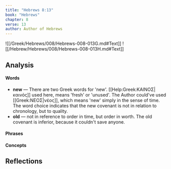 ```yaml
---
title: "Hebrews 8:13"
book: "Hebrews"
chapter: 8
verse: 13
author: Author of Hebrews
---
```

![[/Greek/Hebrews/008/Hebrews-008-013G.md#Text]]
![[/Hebrew/Hebrews/008/Hebrews-008-013H.md#Text]]

## Analysis

#### Words
- **new** — There are two Greek words for 'new'.  [[Help:Greek:ΚΑΙΝΟΣ|καινός]] used here, means 'fresh' or 'unused'.  The Author could've used [[Greek:ΝΕΟΣ|νέος]], which means 'new' simply in the sense of time.  The word choice indicates that the new covenant is not in relation to chronology, but to quality.
- **old** — not in reference to order in time, but order in worth.  The old covenant is inferior, because it couldn't save anyone.

#### Phrases

#### Concepts

## Reflections
